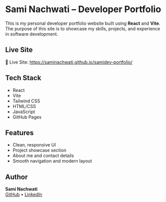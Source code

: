 # Sami Nachwati – Developer Portfolio

This is my personal developer portfolio website built using **React** and **Vite**. The purpose of this site is to showcase my skills, projects, and experience in software development.

## Live Site

🔗 Live Site: https://saminachwati.github.io/samidev-portfolio/


## Tech Stack

- React
- Vite
- Tailwind CSS
- HTML/CSS
- JavaScript
- GitHub Pages

## Features

- Clean, responsive UI
- Project showcase section
- About me and contact details
- Smooth navigation and modern layout

## Author

**Sami Nachwati**  
[GitHub](https://github.com/SamiNachwati) • [LinkedIn](https://linkedin.com/in/sami-nachwati-519288264)
